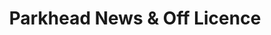 ---
title: "Parkhead News & Off Licence"
url: /blaydon-on-tyne/parkhead-news-und-off-licence/
shop: Lebensmittel
---